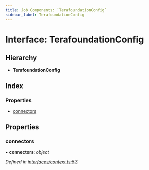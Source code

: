 ```yaml
---
title: Job Components: `TerafoundationConfig`
sidebar_label: TerafoundationConfig
---
```


# Interface: TerafoundationConfig

## Hierarchy

* **TerafoundationConfig**

## Index

### Properties

* [connectors](terafoundationconfig.md#connectors)

## Properties

###  connectors

• **connectors**: *object*

*Defined in [interfaces/context.ts:53](https://github.com/terascope/teraslice/blob/d8feecc03/packages/job-components/src/interfaces/context.ts#L53)*
